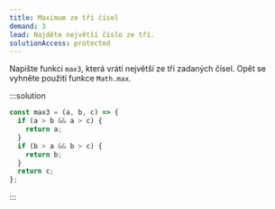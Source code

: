 ```yaml
---
title: Maximum ze tří čísel
demand: 3
lead: Najděte největší číslo ze tří.
solutionAccess: protected
---
```


Napište funkci `max3`, která vrátí největší ze tří zadaných čísel. Opět se vyhněte použití funkce `Math.max`.

:::solution

```js
const max3 = (a, b, c) => {
  if (a > b && a > c) {
    return a;
  }
  if (b > a && b > c) {
    return b;
  }
  return c;
};
```

:::
